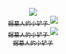 <center>
<a href="https://mp.weixin.qq.com/s/FpGIX9viQR6Z9iSCEPH86g">
    <img src="https://placehold.it/350x150"><br>
    <sub>掘墓人的小铲子</sub>
  </a>
<a href="https://mp.weixin.qq.com/s/FpGIX9viQR6Z9iSCEPH86g">
    <img src="https://placehold.it/250x150"><br>
    <sub>掘墓人的小铲子</sub>
  </a>
<a href="https://mp.weixin.qq.com/s/FpGIX9viQR6Z9iSCEPH86g">
    <img src="https://placehold.it/50x150"><br>
    <sub>掘墓人的小铲子</sub>
  </a>
</center>

